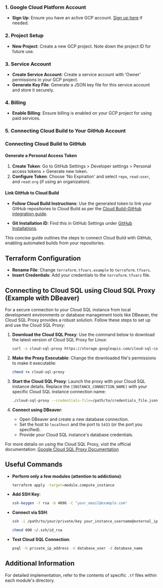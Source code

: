 ### 1. Google Cloud Platform Account

- **Sign Up**: Ensure you have an active GCP account. [Sign up here](https://cloud.google.com/) if needed.

### 2. Project Setup

- **New Project**: Create a new GCP project. Note down the project ID for future use.

### 3. Service Account

- **Create Service Account**: Create a service account with 'Owner' permissions in your GCP project.
- **Generate Key File**: Generate a JSON key file for this service account and store it securely.

### 4. Billing

- **Enable Billing**: Ensure billing is enabled on your GCP project for using paid services.

### 5. Connecting Cloud Build to Your GitHub Account

### Connecting Cloud Build to GitHub

#### Generate a Personal Access Token

1. **Create Token**: Go to GitHub Settings > Developer settings > Personal access tokens > Generate new token.
2. **Configure Token**: Choose 'No Expiration' and select `repo`, `read:user`, and `read:org` (if using an organization).

#### Link GitHub to Cloud Build

- **Follow Cloud Build Instructions**: Use the generated token to link your GitHub repositories to Cloud Build as per the [Cloud Build-GitHub integration guide](https://cloud.google.com/build/docs/automating-builds/github/connect-repo-github?generation=2nd-gen#terraform_1).

- **Git Installation ID**: Find this in GitHub Settings under [GitHub Installations](https://github.com/settings/installations).

This concise guide outlines the steps to connect Cloud Build with GitHub, enabling automated builds from your repositories.

## Terraform Configuration

- **Rename File**: Change `terraform.tfvars.example` to `terraform.tfvars`.
- **Insert Credentials**: Add your credentials to the `terraform.tfvars` file.

## Connecting to Cloud SQL using Cloud SQL Proxy (Example with DBeaver)

For a secure connection to your Cloud SQL instance from local development environments or database management tools like DBeaver, the Cloud SQL Proxy provides a robust solution. Follow these steps to set up and use the Cloud SQL Proxy:

1. **Download the Cloud SQL Proxy**:
   Use the command below to download the latest version of Cloud SQL Proxy for Linux:

   ```bash
   curl -o cloud-sql-proxy https://storage.googleapis.com/cloud-sql-connectors/cloud-sql-proxy/v2.8.1/cloud-sql-proxy.linux.amd64
   ```

2. **Make the Proxy Executable**:
   Change the downloaded file's permissions to make it executable:

   ```bash
   chmod +x cloud-sql-proxy
   ```

3. **Start the Cloud SQL Proxy**:
   Launch the proxy with your Cloud SQL instance details. Replace the `[INSTANCE_CONNECTION_NAME]` with your specific Cloud SQL instance connection name:

   ```bash
   ./cloud-sql-proxy --credentials-file=/path/to/credentials_file.json 'project-name:region:instance-name?port=port_number'
   ```

4. **Connect using DBeaver**:
   - Open DBeaver and create a new database connection.
   - Set the host to `localhost` and the port to `5433` (or the port you specified).
   - Provide your Cloud SQL instance's database credentials.

For more details on using the Cloud SQL Proxy, visit the official documentation:
[Google Cloud SQL Proxy Documentation](https://cloud.google.com/sql/docs/postgres/connect-auth-proxy)

## Useful Commands

- **Perform only a few modules (attention to addictions)**:

  ```bash
  terraform apply -target=module.compute_instance
  ```

- **Add SSH Key**:
  ```bash
  ssh-keygen -t rsa -b 4096 -C "your_email@example.com"
  ```
- **Connect via SSH**:
  ```bash
  ssh -i /path/to/your/private/key your_instance_username@external_ip_address
  ```
  ```bash
  chmod 600 ~/.ssh/id_rsa
  ```
- **Test Cloud SQL Connection**:
  ```bash
  psql -h private_ip_address -U database_user -d database_name
  ```

## Additional Information

For detailed implementation, refer to the contents of specific `.tf` files within each module's directory.
